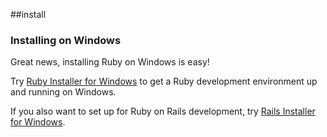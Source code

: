 ##install
### Installing on Windows

Great news, installing Ruby on Windows is easy!

Try [Ruby Installer for Windows](http://rubyinstaller.org/) to get a
Ruby development environment up and running on Windows.

If you also want to set up for Ruby on Rails development, try
[Rails Installer for Windows](http://railsinstaller.org).


